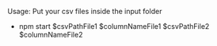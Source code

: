Usage:
Put your csv files inside the input folder
- npm start $csvPathFile1 $columnNameFile1 $csvPathFile2 $columnNameFile2
